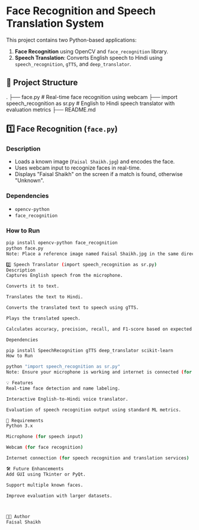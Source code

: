 # Face Recognition and Speech Translation System

This project contains two Python-based applications:

1. **Face Recognition** using OpenCV and `face_recognition` library.
2. **Speech Translation**: Converts English speech to Hindi using `speech_recognition`, `gTTS`, and `deep_translator`.



## 📁 Project Structure

.
├── face.py # Real-time face recognition using webcam
├── import speech_recognition as sr.py # English to Hindi speech translator with evaluation metrics
├── README.md



## 1️⃣ Face Recognition (`face.py`)

### Description
- Loads a known image (`Faisal Shaikh.jpg`) and encodes the face.
- Uses webcam input to recognize faces in real-time.
- Displays "Faisal Shaikh" on the screen if a match is found, otherwise "Unknown".

### Dependencies
- `opencv-python`
- `face_recognition`

### How to Run

```bash
pip install opencv-python face_recognition
python face.py
Note: Place a reference image named Faisal Shaikh.jpg in the same directory.

2️⃣ Speech Translator (import speech_recognition as sr.py)
Description
Captures English speech from the microphone.

Converts it to text.

Translates the text to Hindi.

Converts the translated text to speech using gTTS.

Plays the translated speech.

Calculates accuracy, precision, recall, and F1-score based on expected vs recognized text.

Dependencies

pip install SpeechRecognition gTTS deep_translator scikit-learn
How to Run

python "import speech_recognition as sr.py"
Note: Ensure your microphone is working and internet is connected (for APIs and TTS).

💡 Features
Real-time face detection and name labeling.

Interactive English-to-Hindi voice translator.

Evaluation of speech recognition output using standard ML metrics.

📌 Requirements
Python 3.x

Microphone (for speech input)

Webcam (for face recognition)

Internet connection (for speech recognition and translation services)

🛠️ Future Enhancements
Add GUI using Tkinter or PyQt.

Support multiple known faces.

Improve evaluation with larger datasets.



👨‍💻 Author
Faisal Shaikh